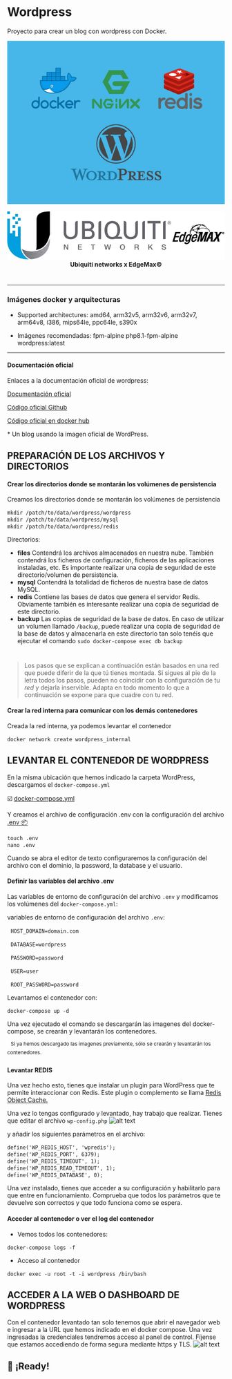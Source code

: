 # Wordpress
Proyecto para crear un blog con wordpress con Docker.

![alt text](https://github.com/JuanRodenas/Wordpress/blob/main/WP%2Bnginx%2Bredis.png)
<p align="center">
    <a href="https://www.ui.com/">
        <img src="https://github.com/JuanRodenas/Ubiquiti/blob/main/files/UbiquitiXEdgeMax.jpg" alt="UbiquitiXEdgeMax">
    </a>
    <br>
    <strong>Ubiquiti networks x EdgeMax©</strong>
</p>
<!-- markdownlint-enable MD033 -->

#
---
### Imágenes docker y arquitecturas
- Supported architectures:
amd64, arm32v5, arm32v6, arm32v7, arm64v8, i386, mips64le, ppc64le, s390x

- Imágenes recomendadas:
fpm-alpine
php8.1-fpm-alpine
wordpress:latest
---
#### Documentación oficial
Enlaces a la documentación oficial de wordpress:
<p> <a href="https://es.wordpress.org/support/">Documentación oficial</a></p>
<p> <a href="https://github.com/WordPress/wordpress-develop/tree/5.9/src">Código oficial Github</a></p>
<p> <a href="https://hub.docker.com/_/wordpress">Código oficial en docker hub</a></p>
* Un blog usando la imagen oficial de WordPress.

## PREPARACIÓN DE LOS ARCHIVOS Y DIRECTORIOS

#### Crear los directorios donde se montarán los volúmenes de persistencia
Creamos los directorios donde se montarán los volúmenes de persistencia
~~~
mkdir /patch/to/data/wordpress/wordpress
mkdir /patch/to/data/wordpress/mysql
mkdir /patch/to/data/wordpress/redis
~~~~

Directorios:
* **files** Contendrá los archivos almacenados en nuestra nube. También contendrá los ficheros de configuración, ficheros de las aplicaciones instaladas, etc. Es importante realizar una copia de seguridad de este directorio/volumen de persistencia.
* **mysql** Contendrá la totalidad de ficheros de nuestra base de datos MySQL.
* **redis** Contiene las bases de datos que genera el servidor Redis. Obviamente también es interesante realizar una copia de seguridad de este directorio.
* **backup** Las copias de seguridad de la base de datos. En caso de utilizar un volumen llamado `/backup`, puede realizar una copia de seguridad de la base de datos y almacenarla en este directorio tan solo tenéis que ejecutar el comando `sudo docker-compose exec db backup`

#
<blockquote class="is-info"><p>Los pasos que se explican a continuación están basados en una red que puede diferir de la que tú tienes montada. Si sigues al pie de la letra todos los pasos, pueden no coincidir con la configuración de tu <em>red</em> y dejarla inservible. Adapta en todo momento lo que a continuación se expone para que cuadre con tu red.</p></blockquote>

#### Crear la red interna para comunicar con los demás contenedores
Creada la red interna, ya podemos levantar el contenedor
~~~~
docker network create wordpress_internal
~~~~

## LEVANTAR EL CONTENEDOR DE WORDPRESS
En la misma ubicación que hemos indicado la carpeta WordPress, descargamos el `docker-compose.yml`
<p>☑️ <a href="https://github.com/JuanRodenas/Wordpress/blob/main/traefik/docker-compose.yml">docker-compose.yml</a></p>
<p>Y creamos el archivo de configuración .env con la configuración del archivo <a href="https://github.com/JuanRodenas/Wordpress/blob/main/traefik/.env">.env 📦</a></p>

~~~
touch .env
nano .env
~~~

Cuando se abra el editor de texto configuraremos la configuración del archivo con el dominio, la password, la database y el usuario.

#### Definir las variables del archivo .env
Las variables de entorno de configuración del archivo <code>.env</code> y modificamos los volúmenes del <code>docker-compose.yml</code>:
<p>variables de entorno de configuración del archivo <code>.env</code>:</p>
<p>  &nbsp;&nbsp;<code>HOST_DOMAIN=domain.com</code></p>
<p>  &nbsp;&nbsp;<code>DATABASE=wordpress</code></p>
<p>  &nbsp;&nbsp;<code>PASSWORD=password</code></p>
<p>  &nbsp;&nbsp;<code>USER=user</code></p>
<p>  &nbsp;&nbsp;<code>ROOT_PASSWORD=password</code></p>

Levantamos el contenedor con:
~~~
docker-compose up -d
~~~
Una vez ejecutado el comando se descargarán las imagenes del docker-compose, se crearán y levantarán los contenedores.
<p>  &nbsp;&nbsp;<sup>Si ya hemos descargado las imagenes previamente, sólo se crearán y levantarán los contenedores.</sup></p>

#### Levantar REDIS
Una vez hecho esto, tienes que instalar un plugin para WordPress que te permite interaccionar con Redis. Este plugin o complemento se llama <a href="https://wordpress.org/plugins/redis-cache/">Redis Object Cache.</a></p>
Una vez lo tengas configurado y levantado, hay trabajo que realizar. Tienes que editar el archivo `wp-config.php`
![alt text](https://github.com/JuanRodenas/Wordpress/blob/main/Redis.PNG)

y añadir los siguientes parámetros en el archivo:
```
define('WP_REDIS_HOST', 'wpredis');
define('WP_REDIS_PORT', 6379);
define('WP_REDIS_TIMEOUT', 1);
define('WP_REDIS_READ_TIMEOUT', 1);
define('WP_REDIS_DATABASE', 0);
```
Una vez instalado, tienes que acceder a su configuración y habilitarlo para que entre en funcionamiento. Comprueba que todos los parámetros que te devuelve son correctos y que todo funciona como se espera.

#### Acceder al contenedor o ver el log del contenedor
* Vemos todos los contenedores:
~~~
docker-compose logs -f
~~~
* Acceso al contenedor
~~~
docker exec -u root -t -i wordpress /bin/bash
~~~

## ACCEDER A LA WEB O DASHBOARD DE WORDPRESS
Con el contenedor levantado tan solo tenemos que abrir el navegador web e ingresar a la URL que hemos indicado en el docker compose.
Una vez ingresadas la credenciales tendremos acceso al panel de control. Fíjense que estamos accediendo de forma segura mediante https y TLS.
![alt text](https://github.com/JuanRodenas/Wordpress/blob/main/pagina_web.png)

## 🎉 ¡Ready!
